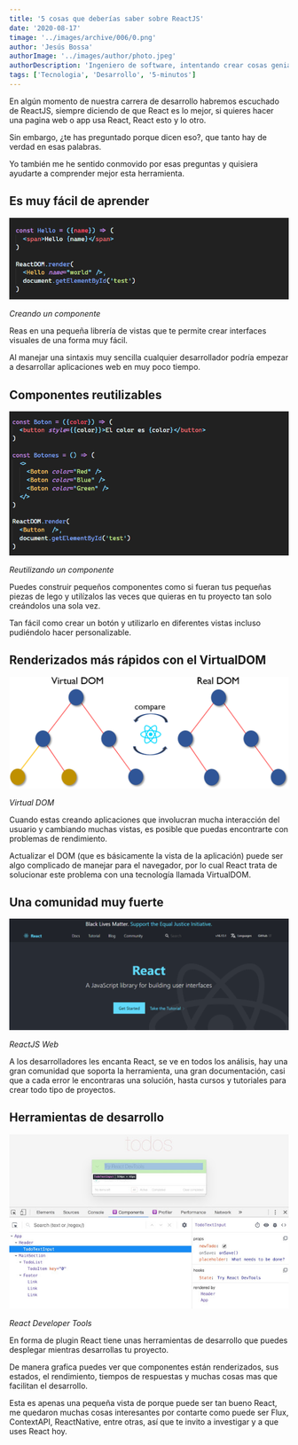 ```yaml
---
title: '5 cosas que deberías saber sobre ReactJS'
date: '2020-08-17'
timage: '../images/archive/006/0.png'
author: 'Jesús Bossa'
authorImage: '../images/author/photo.jpeg'
authorDescription: 'Ingeniero de software, intentando crear cosas geniales.'
tags: ['Tecnologia', 'Desarrollo', '5-minutos']
---
```


En algún momento de nuestra carrera de desarrollo habremos escuchado de ReactJS, siempre diciendo de que React es lo mejor, si quieres hacer una pagina web o app usa React, React esto y lo otro.

Sin embargo, ¿te has preguntado porque dicen eso?, que tanto hay de verdad en esas palabras.

Yo también me he sentido conmovido por esas preguntas y quisiera ayudarte a comprender mejor esta herramienta.

## Es muy fácil de aprender

![Creando un componente](../images/archive/006/1.png)

<div>

_Creando un componente_

</div>

Reas en una pequeña librería de vistas que te permite crear interfaces visuales de una forma muy fácil.

Al manejar una sintaxis muy sencilla cualquier desarrollador podría empezar a desarrollar aplicaciones web en muy poco tiempo.

## Componentes reutilizables

![Reutilizando un componente](../images/archive/006/2.png)

<div>

_Reutilizando un componente_

</div>

Puedes construir pequeños componentes como si fueran tus pequeñas piezas de lego y utilízalos las veces que quieras en tu proyecto tan solo creándolos una sola vez.

Tan fácil como crear un botón y utilizarlo en diferentes vistas incluso pudiéndolo hacer personalizable.

## Renderizados más rápidos con el VirtualDOM

![Virtual DOM](../images/archive/006/3.png)

<div >

_Virtual DOM_

</div>

Cuando estas creando aplicaciones que involucran mucha interacción del usuario y cambiando muchas vistas, es posible que puedas encontrarte con problemas de rendimiento.

Actualizar el DOM (que es básicamente la vista de la aplicación) puede ser algo complicado de manejar para el navegador, por lo cual React trata de solucionar este problema con una tecnología llamada VirtualDOM.

## Una comunidad muy fuerte

![ReactJS Web](../images/archive/006/4.png)

<div >

_ReactJS Web_

</div>

A los desarrolladores les encanta React, se ve en todos los análisis, hay una gran comunidad que soporta la herramienta, una gran documentación, casi que a cada error le encontraras una solución, hasta cursos y tutoriales para crear todo tipo de proyectos.

## Herramientas de desarrollo

![React Developer Tools](../images/archive/006/5.jpg)

<div >

_React Developer Tools_

</div>

En forma de plugin React tiene unas herramientas de desarrollo que puedes desplegar mientras desarrollas tu proyecto.

De manera grafica puedes ver que componentes están renderizados, sus estados, el rendimiento, tiempos de respuestas y muchas cosas mas que facilitan el desarrollo.

Esta es apenas una pequeña vista de porque puede ser tan bueno React, me quedaron muchas cosas interesantes por contarte como puede ser Flux, ContextAPI, ReactNative, entre otras, así que te invito a investigar y a que uses React hoy.
